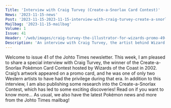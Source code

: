```yaml
---
Title: 'Interview with Craig Turvey (Create-a-Snorlax Card Contest)'
News: '2023-11-15-news'
Post: '2023-11-15-2023-11-15-interview-with-craig-turvey-create-a-snorlax-card-contest'
Mailbag: '2023-11-15-mailbag'
Volume: 1
Issue: 41
Header: '/web/images/craig-turvey-the-illustrator-for-wizards-promo-49-snorlax.png'
Description: 'An interview with Craig Turvey, the artist behind Wizard''s Promo 49, who won the WotC "Create-a-Snorlax Pokémon Card Contest" in 2002, plus some exciting research and discoveries about the event...'
---
```

Welcome to issue 41 of the Johto Times newsletter. This week, I am pleased to share a special interview with Craig Turvey, the winner of the Create-a-Snorlax Pokémon Card Contest hosted by Wizards of the Coast in 2002. Craig’s artwork appeared on a promo card, and he was one of only two Western artists to have had the privilege during that era. In addition to this interview, I am also publishing some research into the Create-a-Snorlax Contest, which has led to some exciting discoveries! Read on if you want to know more…
As usual, we also have the latest Pokémon news and more from the Johto Times mailbag!